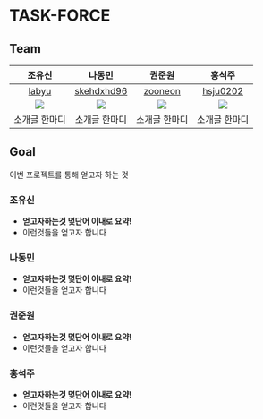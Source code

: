 # TASK-FORCE


## Team
|조유신|나동민|권준원|홍석주|
|:---:|:---:|:---:|:---:|
|[labyu](https://github.com/labyu)|[skehdxhd96](https://github.com/skehdxhd96)|[zooneon](https://github.com/zooneon)|[hsju0202](https://github.com/hsju0202)|
|![](https://avatars.githubusercontent.com/u/35277854?v=4)|![](https://avatars.githubusercontent.com/u/55571682?v=4)|![](https://avatars.githubusercontent.com/u/59433441?v=4)|![](https://avatars.githubusercontent.com/u/57715601?v=4)|
|소개글 한마디|소개글 한마디|소개글 한마디|소개글 한마디|

## Goal
이번 프로젝트를 통해 얻고자 하는 것

### 조유신
- **얻고자하는것 몇단어 이내로 요약!**
- 이런것들을 얻고자 합니다

### 나동민
- **얻고자하는것 몇단어 이내로 요약!**
- 이런것들을 얻고자 합니다

### 권준원
- **얻고자하는것 몇단어 이내로 요약!**
- 이런것들을 얻고자 합니다

### 홍석주
- **얻고자하는것 몇단어 이내로 요약!**
- 이런것들을 얻고자 합니다
